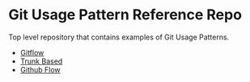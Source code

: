 # Git Usage Pattern Reference Repo

Top level repository that contains examples of Git Usage Patterns.

- [Gitflow](https://github.com/rayk/ref-repo-gitflow)
- [Trunk Based](https://github.com/rayk/ref-repo-gitflow)
- [Github Flow](https://github.com/rayk/ref-repo-github-flow)

